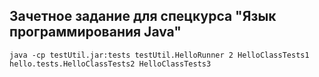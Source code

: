 Зачетное задание для спецкурса "Язык программирования Java"
--

```java -cp testUtil.jar:tests testUtil.HelloRunner 2 HelloClassTests1 hello.tests.HelloClassTests2 HelloClassTests3```